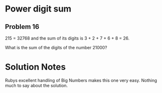 # Power digit sum
## Problem 16
215 = 32768 and the sum of its digits is 3 + 2 + 7 + 6 + 8 = 26.

What is the sum of the digits of the number 21000?

# Solution Notes
Rubys excellent handling of Big Numbers makes this one very easy. 
Nothing much to say about the solution.
